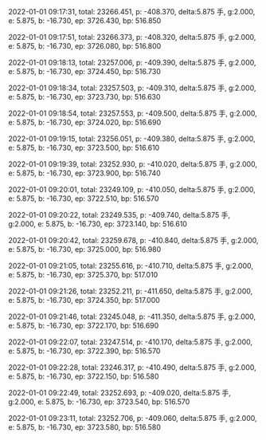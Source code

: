 2022-01-01 09:17:31, total: 23266.451, p: -408.370, delta:5.875 手, g:2.000, e: 5.875, b: -16.730, ep: 3726.430, bp: 516.850

2022-01-01 09:17:51, total: 23266.373, p: -408.320, delta:5.875 手, g:2.000, e: 5.875, b: -16.730, ep: 3726.080, bp: 516.800

2022-01-01 09:18:13, total: 23257.006, p: -409.390, delta:5.875 手, g:2.000, e: 5.875, b: -16.730, ep: 3724.450, bp: 516.730

2022-01-01 09:18:34, total: 23257.503, p: -409.310, delta:5.875 手, g:2.000, e: 5.875, b: -16.730, ep: 3723.730, bp: 516.630

2022-01-01 09:18:54, total: 23257.553, p: -409.500, delta:5.875 手, g:2.000, e: 5.875, b: -16.730, ep: 3724.020, bp: 516.690

2022-01-01 09:19:15, total: 23256.051, p: -409.380, delta:5.875 手, g:2.000, e: 5.875, b: -16.730, ep: 3723.500, bp: 516.610

2022-01-01 09:19:39, total: 23252.930, p: -410.020, delta:5.875 手, g:2.000, e: 5.875, b: -16.730, ep: 3723.900, bp: 516.740

2022-01-01 09:20:01, total: 23249.109, p: -410.050, delta:5.875 手, g:2.000, e: 5.875, b: -16.730, ep: 3722.510, bp: 516.570

2022-01-01 09:20:22, total: 23249.535, p: -409.740, delta:5.875 手, g:2.000, e: 5.875, b: -16.730, ep: 3723.140, bp: 516.610

2022-01-01 09:20:42, total: 23259.678, p: -410.840, delta:5.875 手, g:2.000, e: 5.875, b: -16.730, ep: 3725.000, bp: 516.980

2022-01-01 09:21:05, total: 23255.616, p: -410.710, delta:5.875 手, g:2.000, e: 5.875, b: -16.730, ep: 3725.370, bp: 517.010

2022-01-01 09:21:26, total: 23252.211, p: -411.650, delta:5.875 手, g:2.000, e: 5.875, b: -16.730, ep: 3724.350, bp: 517.000

2022-01-01 09:21:46, total: 23245.048, p: -411.350, delta:5.875 手, g:2.000, e: 5.875, b: -16.730, ep: 3722.170, bp: 516.690

2022-01-01 09:22:07, total: 23247.514, p: -410.170, delta:5.875 手, g:2.000, e: 5.875, b: -16.730, ep: 3722.390, bp: 516.570

2022-01-01 09:22:28, total: 23246.317, p: -410.490, delta:5.875 手, g:2.000, e: 5.875, b: -16.730, ep: 3722.150, bp: 516.580

2022-01-01 09:22:49, total: 23252.693, p: -409.020, delta:5.875 手, g:2.000, e: 5.875, b: -16.730, ep: 3723.540, bp: 516.570

2022-01-01 09:23:11, total: 23252.706, p: -409.060, delta:5.875 手, g:2.000, e: 5.875, b: -16.730, ep: 3723.580, bp: 516.580
